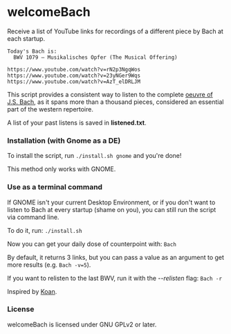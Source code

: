 # welcomeBach

Receive a list of YouTube links for recordings of a different piece by Bach at each startup.

```
Today's Bach is: 
  BWV 1079 – Musikalisches Opfer (The Musical Offering)

https://www.youtube.com/watch?v=rN2p3NgqWos
https://www.youtube.com/watch?v=23yNGer9Wqs
https://www.youtube.com/watch?v=AzT_elDRLJM
```

This script provides a consistent way to listen to the complete [oeuvre of J.S. Bach], as it spans more than a thousand pieces, considered an essential part of the western repertoire.

A list of your past listens is saved in **listened.txt**.

### Installation (with Gnome as a DE)

To install the script, run `./install.sh gnome` and you're done!

This method only works with GNOME.

### Use as a terminal command

If GNOME isn't your current Desktop Environment, or if you don't want to listen to Bach at every startup (shame on you), you can still run the script via command line.

To do it, run: `./install.sh`

Now you can get your daily dose of counterpoint with: `Bach`

By default, it returns 3 links, but you can pass a value as an argument to get more results (e.g. `Bach -v=5`).

If you want to relisten to the last BWV, run it with the *--relisten* flag: `Bach -r`


Inspired by [Koan].

### License

welcomeBach is licensed under GNU GPLv2 or later.

[Koan]: https://github.com/a-moreira/Koan
[oeuvre of J.S. Bach]: https://en.wikipedia.org/wiki/Bach-Werke-Verzeichnis
